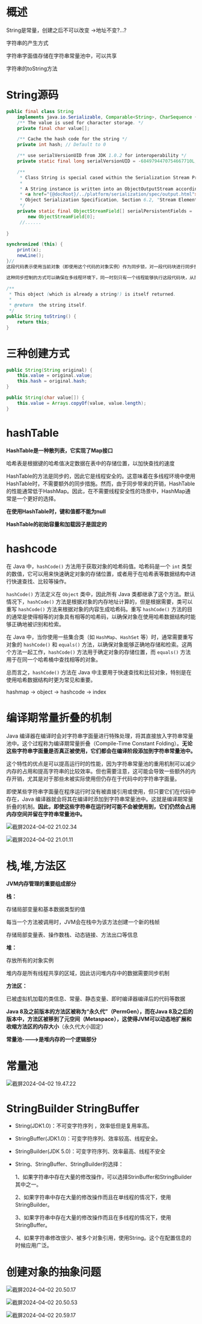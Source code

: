 # 概述

String是常量，创建之后不可以改变 ->地址不变?...?

字符串的产生方式

字符串字面值存储在字符串常量池中，可以共享

字符串的toString方法

# String源码

```java
public final class String
    implements java.io.Serializable, Comparable<String>, CharSequence {
    /** The value is used for character storage. */
    private final char value[];

    /** Cache the hash code for the string */
    private int hash; // Default to 0

    /** use serialVersionUID from JDK 1.0.2 for interoperability */
    private static final long serialVersionUID = -6849794470754667710L;

    /**
     * Class String is special cased within the Serialization Stream Protocol.
     *
     * A String instance is written into an ObjectOutputStream according to
     * <a href="{@docRoot}/../platform/serialization/spec/output.html">
     * Object Serialization Specification, Section 6.2, "Stream Elements"</a>
     */
    private static final ObjectStreamField[] serialPersistentFields =
        new ObjectStreamField[0];
     //......
     
}
```

```java
synchronized (this) {
    print(x);
    newLine();
}//
这段代码表示使用当前对象（即使用这个代码的对象实例）作为同步锁，对一段代码块进行同步控制。使用 synchronized (this) 表示当前对象实例将作为同步锁。这意味着在同一时刻只有一个线程能够进入这个同步代码块，其他线程需要等待直到当前线程执行完毕释放锁。

这种同步控制的方式可以确保在多线程环境下，同一时刻只有一个线程能够执行这段代码块，从而避免了竞态条件和并发问题。
```



```java
/**
 * This object (which is already a string!) is itself returned.
 *
 * @return  the string itself.
 */
public String toString() {
    return this;
}
```

# 三种创建方式

```java
public String(String original) {
    this.value = original.value;
    this.hash = original.hash;
}
```



```java
public String(char value[]) {
    this.value = Arrays.copyOf(value, value.length);
}
```



# hashTable

**HashTable是一种散列表，它实现了Map接口**

哈希表是根据键的哈希值决定数据在表中的存储位置，以加快查找的速度

HashTable的方法是同步的，因此它是线程安全的。这意味着在多线程环境中使用HashTable时，不需要额外的同步措施。然而，由于同步带来的开销，HashTable的性能通常低于HashMap。因此，在不需要线程安全性的场景中，HashMap通常是一个更好的选择。



**在使用HashTable时，键和值都不能为null**

**HashTable的初始容量和加载因子是固定的**

# hashcode

在 Java 中，`hashCode()` 方法用于获取对象的哈希码值。哈希码是一个 `int` 类型的数值，它可以用来快速确定对象的存储位置，或者用于在哈希表等数据结构中进行快速查找、比较等操作。

`hashCode()` 方法定义在 `Object` 类中，因此所有 Java 类都继承了这个方法。默认情况下，`hashCode()` 方法是根据对象的内存地址计算的，但是根据需要，类可以重写 `hashCode()` 方法来根据对象的内容生成哈希码。重写 `hashCode()` 方法的目的通常是使得相等的对象具有相等的哈希码，以确保对象在使用哈希数据结构时能够正确地被识别和检索。

在 Java 中，当你使用一些集合类（如 `HashMap`、`HashSet` 等）时，通常需要重写对象的 `hashCode()` 和 `equals()` 方法，以确保对象能够正确地存储和检索。这两个方法一起工作，`hashCode()` 方法用于确定对象的存储位置，而 `equals()` 方法用于在同一个哈希桶中查找相等的对象。

总而言之，`hashCode()` 方法在 Java 中主要用于快速查找和比较对象，特别是在使用哈希数据结构时更为常见和重要。



hashmap -> object -> hashcode -> index

# 编译期常量折叠的机制

Java 编译器在编译时会对字符串字面量进行特殊处理，将其直接放入字符串常量池中。这个过程称为编译期常量折叠（Compile-Time Constant Folding）。**无论这些字符串字面量是否真正被使用，它们都会在编译阶段添加到字符串常量池中。**

这个特性的优点是可以提高运行时的性能，因为字符串常量池的重用机制可以减少内存的占用和提高字符串的比较效率。但也需要注意，这可能会导致一些额外的内存开销，尤其是对于那些未被实际使用但仍存在于代码中的字符串字面量。



即使某些字符串字面量在程序运行时没有被直接引用或使用，但只要它们在代码中存在，Java 编译器就会将其在编译时添加到字符串常量池中。这就是编译期常量折叠的机制。**因此，即使这些字符串在运行时可能不会被使用到，它们仍然会占用内存空间并留在字符串常量池中。**

![截屏2024-04-02 21.02.34](https://typora---------image.oss-cn-beijing.aliyuncs.com/%E6%88%AA%E5%B1%8F2024-04-02%2021.02.34.png)

![截屏2024-04-02 21.01.11](https://typora---------image.oss-cn-beijing.aliyuncs.com/%E6%88%AA%E5%B1%8F2024-04-02%2021.01.11.png)



# 栈,堆,方法区

**JVM内存管理的重要组成部分**

**栈：**

存储局部变量和基本数据类型的值

每当一个方法被调用时，JVM会在栈中为该方法创建一个新的栈帧

存储局部变量表、操作数栈、动态链接、方法出口等信息

**堆：**

存放所有的对象实例

堆内存是所有线程共享的区域，因此访问堆内存中的数据需要同步机制

**方法区：**

已被虚拟机加载的类信息、常量、静态变量、即时编译器编译后的代码等数据

**Java 8及之前版本的方法区被称为“永久代”（PermGen），而在Java 8及之后的版本中，方法区被移到了元空间（Metaspace），这使得JVM可以动态地扩展和收缩方法区的内存大小**（永久代大小固定）

**常量池---->是堆内存的一个逻辑部分**

# 常量池

![截屏2024-04-02 19.47.22](https://typora---------image.oss-cn-beijing.aliyuncs.com/%E6%88%AA%E5%B1%8F2024-04-02%2019.47.22.png)

# StringBuilder StringBuffer

- String(JDK1.0)：不可变字符序列 ，效率低但是复用率高。

- StringBuffer(JDK1.0)：可变字符序列、效率较高、线程安全。

- StringBuilder(JDK 5.0)：可变字符序列、效率最高、线程不安全

  

- String、StringBuffer、StringBuilder的选择：

  1、如果字符串中存在大量的修改操作，可以选择StrinBuffer和StringBuilder其中之一。

  2、如果字符串中存在大量的修改操作而且在单线程的情况下，使用StringBuilder。

  3、如果字符串中存在大量的修改操作而且在多线程的情况下，使用StringBuffer。

  4、如果字符串修改很少、被多个对象引用，使用String。这个在配置信息的时候应用广泛。

# 创建对象的抽象问题

![截屏2024-04-02 20.50.17](https://typora---------image.oss-cn-beijing.aliyuncs.com/%E6%88%AA%E5%B1%8F2024-04-02%2020.50.17.png)

![截屏2024-04-02 20.50.53](https://typora---------image.oss-cn-beijing.aliyuncs.com/%E6%88%AA%E5%B1%8F2024-04-02%2020.50.53.png)

![截屏2024-04-02 20.59.17](https://typora---------image.oss-cn-beijing.aliyuncs.com/%E6%88%AA%E5%B1%8F2024-04-02%2020.59.17.png)
